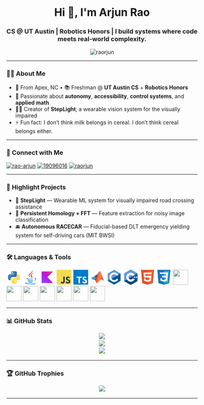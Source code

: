 <h1 align="center">Hi 👋, I'm Arjun Rao</h1>
<h3 align="center">CS @ UT Austin | Robotics Honors | I build systems where code meets real-world complexity.</h3>

<p align="center">
  <img src="https://komarev.com/ghpvc/?username=raorjun&label=Profile%20views&color=bb4400&style=flat" alt="raorjun" />
</p>

---

### 👨‍💻 About Me
- 📍 From Apex, NC • 📚 Freshman @ **UT Austin CS** + **Robotics Honors**
- 🧠 Passionate about **autonomy**, **accessibility**, **control systems**, and **applied math**
- 🧑‍🔬 Creator of **StepLight**, a wearable vision system for the visually impaired
- ⚡ Fun fact: I don’t think milk belongs in cereal. I don’t think cereal belongs either.

---

### 🔗 Connect with Me
<p align="left">
  <a href="https://linkedin.com/in/rao-arjun" target="blank"><img src="https://raw.githubusercontent.com/rahuldkjain/github-profile-readme-generator/master/src/images/icons/Social/linked-in-alt.svg" alt="rao-arjun" height="30" width="40" /></a>
  <a href="https://stackoverflow.com/users/19096016" target="blank"><img src="https://raw.githubusercontent.com/rahuldkjain/github-profile-readme-generator/master/src/images/icons/Social/stack-overflow.svg" alt="19096016" height="30" width="40" /></a>
  <a href="https://kaggle.com/raorjun" target="blank"><img src="https://raw.githubusercontent.com/rahuldkjain/github-profile-readme-generator/master/src/images/icons/Social/kaggle.svg" alt="raorjun" height="30" width="40" /></a>
</p>

---

### 🚀 Highlight Projects
- 🔦 **StepLight** — Wearable ML system for visually impaired road crossing assistance  
- 📸 **Persistent Homology + FFT** — Feature extraction for noisy image classification  
- 🚘 **Autonomous RACECAR** — Fiducial-based DLT emergency yielding system for self-driving cars (MIT BWSI)

---

### 🛠️ Languages & Tools
<p align="left">
  <img src="https://raw.githubusercontent.com/devicons/devicon/master/icons/python/python-original.svg" width="40" height="40"/>
  <img src="https://raw.githubusercontent.com/devicons/devicon/master/icons/java/java-original.svg" width="40" height="40"/>
  <img src="https://raw.githubusercontent.com/devicons/devicon/master/icons/kotlin/kotlin-original.svg" width="40" height="40"/>
  <img src="https://raw.githubusercontent.com/devicons/devicon/master/icons/javascript/javascript-original.svg" width="40" height="40"/>
  <img src="https://raw.githubusercontent.com/devicons/devicon/master/icons/typescript/typescript-original.svg" width="40" height="40"/>
  <img src="https://raw.githubusercontent.com/devicons/devicon/master/icons/matlab/matlab-original.svg" width="40" height="40"/>
  <img src="https://raw.githubusercontent.com/devicons/devicon/master/icons/c/c-original.svg" width="40" height="40"/>
  <img src="https://raw.githubusercontent.com/devicons/devicon/master/icons/cplusplus/cplusplus-original.svg" width="40" height="40"/>
  <img src="https://raw.githubusercontent.com/devicons/devicon/master/icons/html5/html5-original.svg" width="40" height="40"/>
  <img src="https://raw.githubusercontent.com/devicons/devicon/master/icons/css3/css3-original.svg" width="40" height="40"/>
  <img src="https://www.rust-lang.org/static/images/rust-logo-blk.svg" width="40" height="40"/>
  <img src="https://cdn.worldvectorlogo.com/logos/go-6.svg" width="40" height="40"/>
  <img src="https://www.vectorlogo.zone/logos/opencv/opencv-icon.svg" width="40" height="40"/>
  <img src="https://www.vectorlogo.zone/logos/pytorch/pytorch-icon.svg" width="40" height="40"/>
  <img src="https://www.vectorlogo.zone/logos/tensorflow/tensorflow-icon.svg" width="40" height="40"/>
  <img src="https://upload.wikimedia.org/wikipedia/commons/0/05/Scikit_learn_logo_small.svg" width="40" height="40"/>
  <img src="https://seaborn.pydata.org/_images/logo-mark-lightbg.svg" width="40" height="40"/>
</p>

---

### 📊 GitHub Stats
<p align="center">
  <img src="https://github-readme-stats.vercel.app/api?username=raorjun&show_icons=true&locale=en&theme=default" />
  <br>
  <img src="https://github-readme-stats.vercel.app/api/top-langs/?username=raorjun&layout=compact&theme=default" />
  <br>
  <img src="https://github-readme-streak-stats.herokuapp.com/?user=raorjun&theme=default" />
</p>

---

### 🏆 GitHub Trophies
<p align="center">
  <img src="https://github-profile-trophy.vercel.app/?username=raorjun&theme=flat&no-frame=true&row=1&column=6" />
</p>

---
